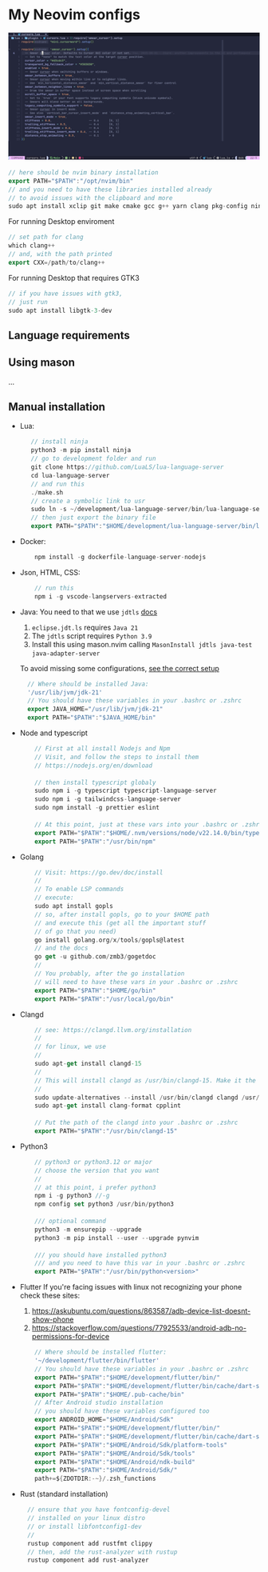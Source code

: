 # My Neovim configs

![Neovim image](./assets/example.png)

```dart
// here should be nvim binary installation 
export PATH="$PATH":"/opt/nvim/bin"
// and you need to have these libraries installed already
// to avoid issues with the clipboard and more
sudo apt install xclip git make cmake gcc g++ yarn clang pkg-config ninja-build fzf ripgrep fd-find luarocks
```

For running Desktop enviroment

```dart
// set path for clang
which clang++
// and, with the path printed
export CXX=/path/to/clang++
```

For running Desktop that requires GTK3
```dart
// if you have issues with gtk3,
// just run
sudo apt install libgtk-3-dev
```

## Language requirements

## Using mason

...

## Manual installation

* Lua:
    ```dart
       // install ninja
       python3 -m pip install ninja
       // go to development folder and run
       git clone https://github.com/LuaLS/lua-language-server
       cd lua-language-server
       // and run this 
       ./make.sh
       // create a symbolic link to usr 
       sudo ln -s ~/development/lua-language-server/bin/lua-language-server /usr/local/bin/lua-language-server
       // then just export the binary file
       export PATH="$PATH":"$HOME/development/lua-language-server/bin/lua-language-server"
    ```
* Docker:
    ```dart
        npm install -g dockerfile-language-server-nodejs
    ```
* Json, HTML, CSS:
    ```dart
        // run this
        npm i -g vscode-langservers-extracted
    ```
* Java:
    You need to that we use `jdtls` [docs](https://github.com/mfussenegger/nvim-jdtls?tab=readme-ov-file)

    1. `eclipse.jdt.ls` requires `Java 21`
    2. The `jdtls` script requires `Python 3.9`
    3. Install this using mason.nvim calling `MasonInstall jdtls java-test java-adapter-server`

    To avoid missing some configurations, [see the correct setup](https://lsp-zero.netlify.app/blog/setup-with-nvim-jdtls.html) 
    ```dart
      // Where should be installed Java:
      '/usr/lib/jvm/jdk-21'
      // You should have these variables in your .bashrc or .zshrc
      export JAVA_HOME="/usr/lib/jvm/jdk-21"
      export PATH="$PATH":"$JAVA_HOME/bin"
    ```

* Node and typescript
    ```dart
        // First at all install Nodejs and Npm
        // Visit, and follow the steps to install them
        // https://nodejs.org/en/download

        // then install typescript globaly
        sudo npm i -g typescript typescript-language-server
        sudo npm i -g tailwindcss-language-server
        sudo npm install -g prettier eslint

        // At this point, just at these vars into your .bashrc or .zshrc
        export PATH="$PATH":"$HOME/.nvm/versions/node/v22.14.0/bin/typescript-language-server"
        export PATH="$PATH":"/usr/bin/npm"
    ```
* Golang
    ```dart
        // Visit: https://go.dev/doc/install
        //
        // To enable LSP commands
        // execute:
        sudo apt install gopls
        // so, after install gopls, go to your $HOME path
        // and execute this (get all the important stuff
        // of go that you need)
        go install golang.org/x/tools/gopls@latest
        // and the docs
        go get -u github.com/zmb3/gogetdoc
        //
        // You probably, after the go installation 
        // will need to have these vars in your .bashrc or .zshrc
        export PATH="$PATH":"$HOME/go/bin"
        export PATH="$PATH":"/usr/local/go/bin"
    ```
* Clangd
    ```dart
        // see: https://clangd.llvm.org/installation
        //
        // for linux, we use
        //
        sudo apt-get install clangd-15
        //
        // This will install clangd as /usr/bin/clangd-15. Make it the default clangd:
        //
        sudo update-alternatives --install /usr/bin/clangd clangd /usr/bin/clangd-15 100
        sudo apt-get install clang-format cpplint

        // Put the path of the clangd into your .bashrc or .zshrc
        export PATH="$PATH":"/usr/bin/clangd-15"

    ```
* Python3
    ```dart
        // python3 or python3.12 or major
        // choose the version that you want
        //
        // at this point, i prefer python3
        npm i -g python3 //-g
        npm config set python3 /usr/bin/python3

        /// optional command
        python3 -m ensurepip --upgrade
        python3 -m pip install --user --upgrade pynvim

        /// you should have installed python3
        /// and you need to have this var in your .bashrc or .zshrc
        export PATH="$PATH":"/usr/bin/python<version>"
    ```
* Flutter
    If you're facing issues with linux not recognizing your phone
    check these sites:

    1. https://askubuntu.com/questions/863587/adb-device-list-doesnt-show-phone
    2. https://stackoverflow.com/questions/77925533/android-adb-no-permissions-for-device
    ```dart
        // Where should be installed flutter:
        '~/development/flutter/bin/flutter'
        // You should have these variables in your .bashrc or .zshrc
        export PATH="$PATH":"$HOME/development/flutter/bin/"
        export PATH="$PATH":"$HOME/development/flutter/bin/cache/dart-sdk/bin/"
        export PATH="$PATH":"$HOME/.pub-cache/bin"
        // After Android studio installation
        // you should have these variables configured too
        export ANDROID_HOME="$HOME/Android/Sdk" 
        export PATH="$PATH":"$HOME/development/flutter/bin/"
        export PATH="$PATH":"$HOME/development/flutter/bin/cache/dart-sdk/bin/"
        export PATH="$PATH":"$HOME/Android/Sdk/platform-tools"
        export PATH="$PATH":"$HOME/Android/Sdk/tools"
        export PATH="$PATH":"$HOME/Android/ndk-build"
        export PATH="$PATH":"$HOME/Android/Sdk/"
        path+=${ZDOTDIR:-~}/.zsh_functions
    ```
* Rust (standard installation)
    ```dart
      // ensure that you have fontconfig-devel
      // installed on your linux distro
      // or install libfontconfig1-dev
      //
      rustup component add rustfmt clippy
      // then, add the rust-analyzer with rustup
      rustup component add rust-analyzer
    ```
